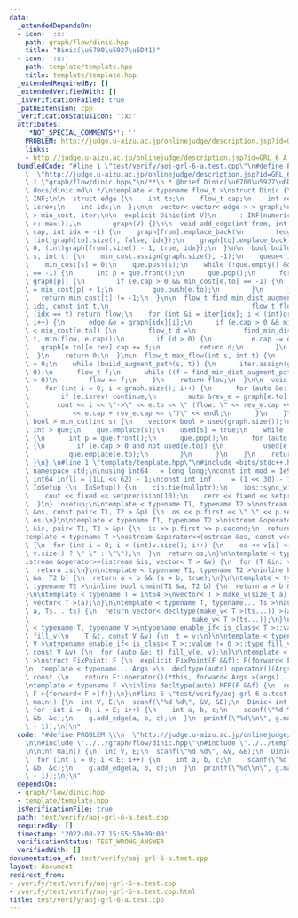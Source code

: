 ```yaml
---
data:
  _extendedDependsOn:
  - icon: ':x:'
    path: graph/flow/dinic.hpp
    title: "Dinic(\u6700\u5927\u6D41)"
  - icon: ':x:'
    path: template/template.hpp
    title: template/template.hpp
  _extendedRequiredBy: []
  _extendedVerifiedWith: []
  _isVerificationFailed: true
  _pathExtension: cpp
  _verificationStatusIcon: ':x:'
  attributes:
    '*NOT_SPECIAL_COMMENTS*': ''
    PROBLEM: http://judge.u-aizu.ac.jp/onlinejudge/description.jsp?id=GRL_6_A
    links:
    - http://judge.u-aizu.ac.jp/onlinejudge/description.jsp?id=GRL_6_A
  bundledCode: "#line 1 \"test/verify/aoj-grl-6-a.test.cpp\"\n#define PROBLEM \\\n\
    \  \"http://judge.u-aizu.ac.jp/onlinejudge/description.jsp?id=GRL_6_A\"\n\n#line\
    \ 1 \"graph/flow/dinic.hpp\"\n/**\n * @brief Dinic(\u6700\u5927\u6D41)\n * @docs\
    \ docs/dinic.md\n */\ntemplate < typename flow_t >\nstruct Dinic {\n  const flow_t\
    \ INF;\n\n  struct edge {\n    int to;\n    flow_t cap;\n    int rev;\n    bool\
    \ isrev;\n    int idx;\n  };\n\n  vector< vector< edge > > graph;\n  vector< int\
    \ > min_cost, iter;\n\n  explicit Dinic(int V)\n      : INF(numeric_limits< flow_t\
    \ >::max()),\n        graph(V) {}\n\n  void add_edge(int from, int to, flow_t\
    \ cap, int idx = -1) {\n    graph[from].emplace_back(\n        (edge){to, cap,\
    \ (int)graph[to].size(), false, idx});\n    graph[to].emplace_back(\n        (edge){from,\
    \ 0, (int)graph[from].size() - 1, true, idx});\n  }\n\n  bool build_augment_path(int\
    \ s, int t) {\n    min_cost.assign(graph.size(), -1);\n    queue< int > que;\n\
    \    min_cost[s] = 0;\n    que.push(s);\n    while (!que.empty() && min_cost[t]\
    \ == -1) {\n      int p = que.front();\n      que.pop();\n      for (auto &e:\
    \ graph[p]) {\n        if (e.cap > 0 && min_cost[e.to] == -1) {\n          min_cost[e.to]\
    \ = min_cost[p] + 1;\n          que.push(e.to);\n        }\n      }\n    }\n \
    \   return min_cost[t] != -1;\n  }\n\n  flow_t find_min_dist_augment_path(int\
    \ idx, const int t,\n                                    flow_t flow) {\n    if\
    \ (idx == t) return flow;\n    for (int &i = iter[idx]; i < (int)graph[idx].size();\
    \ i++) {\n      edge &e = graph[idx][i];\n      if (e.cap > 0 && min_cost[idx]\
    \ < min_cost[e.to]) {\n        flow_t d =\n            find_min_dist_augment_path(e.to,\
    \ t, min(flow, e.cap));\n        if (d > 0) {\n          e.cap -= d;\n       \
    \   graph[e.to][e.rev].cap += d;\n          return d;\n        }\n      }\n  \
    \  }\n    return 0;\n  }\n\n  flow_t max_flow(int s, int t) {\n    flow_t flow\
    \ = 0;\n    while (build_augment_path(s, t)) {\n      iter.assign(graph.size(),\
    \ 0);\n      flow_t f;\n      while ((f = find_min_dist_augment_path(s, t, INF))\
    \ > 0)\n        flow += f;\n    }\n    return flow;\n  }\n\n  void output() {\n\
    \    for (int i = 0; i < graph.size(); i++) {\n      for (auto &e: graph[i]) {\n\
    \        if (e.isrev) continue;\n        auto &rev_e = graph[e.to][e.rev];\n \
    \       cout << i << \"->\" << e.to << \" (flow: \" << rev_e.cap << \"/\"\n  \
    \           << e.cap + rev_e.cap << \")\" << endl;\n      }\n    }\n  }\n\n  vector<\
    \ bool > min_cut(int s) {\n    vector< bool > used(graph.size());\n    queue<\
    \ int > que;\n    que.emplace(s);\n    used[s] = true;\n    while (not que.empty())\
    \ {\n      int p = que.front();\n      que.pop();\n      for (auto &e: graph[p])\
    \ {\n        if (e.cap > 0 and not used[e.to]) {\n          used[e.to] = true;\n\
    \          que.emplace(e.to);\n        }\n      }\n    }\n    return used;\n \
    \ }\n};\n#line 1 \"template/template.hpp\"\n#include <bits/stdc++.h>\n\nusing\
    \ namespace std;\n\nusing int64   = long long;\nconst int mod = 1e9 + 7;\n\nconst\
    \ int64 infll = (1LL << 62) - 1;\nconst int inf     = (1 << 30) - 1;\n\nstruct\
    \ IoSetup {\n  IoSetup() {\n    cin.tie(nullptr);\n    ios::sync_with_stdio(false);\n\
    \    cout << fixed << setprecision(10);\n    cerr << fixed << setprecision(10);\n\
    \  }\n} iosetup;\n\ntemplate < typename T1, typename T2 >\nostream &operator<<(ostream\
    \ &os, const pair< T1, T2 > &p) {\n  os << p.first << \" \" << p.second;\n  return\
    \ os;\n}\n\ntemplate < typename T1, typename T2 >\nistream &operator>>(istream\
    \ &is, pair< T1, T2 > &p) {\n  is >> p.first >> p.second;\n  return is;\n}\n\n\
    template < typename T >\nostream &operator<<(ostream &os, const vector< T > &v)\
    \ {\n  for (int i = 0; i < (int)v.size(); i++) {\n    os << v[i] << (i + 1 !=\
    \ v.size() ? \" \" : \"\");\n  }\n  return os;\n}\n\ntemplate < typename T >\n\
    istream &operator>>(istream &is, vector< T > &v) {\n  for (T &in: v) is >> in;\n\
    \  return is;\n}\n\ntemplate < typename T1, typename T2 >\ninline bool chmax(T1\
    \ &a, T2 b) {\n  return a < b && (a = b, true);\n}\n\ntemplate < typename T1,\
    \ typename T2 >\ninline bool chmin(T1 &a, T2 b) {\n  return a > b && (a = b, true);\n\
    }\n\ntemplate < typename T = int64 >\nvector< T > make_v(size_t a) {\n  return\
    \ vector< T >(a);\n}\n\ntemplate < typename T, typename... Ts >\nauto make_v(size_t\
    \ a, Ts... ts) {\n  return vector< decltype(make_v< T >(ts...)) >(a,\n       \
    \                                         make_v< T >(ts...));\n}\n\ntemplate\
    \ < typename T, typename V >\ntypename enable_if< is_class< T >::value == 0 >::type\
    \ fill_v(\n    T &t, const V &v) {\n  t = v;\n}\n\ntemplate < typename T, typename\
    \ V >\ntypename enable_if< is_class< T >::value != 0 >::type fill_v(\n    T &t,\
    \ const V &v) {\n  for (auto &e: t) fill_v(e, v);\n}\n\ntemplate < typename F\
    \ >\nstruct FixPoint: F {\n  explicit FixPoint(F &&f): F(forward< F >(f)) {}\n\
    \n  template < typename... Args >\n  decltype(auto) operator()(Args &&...args)\
    \ const {\n    return F::operator()(*this, forward< Args >(args)...);\n  }\n};\n\
    \ntemplate < typename F >\ninline decltype(auto) MFP(F &&f) {\n  return FixPoint<\
    \ F >{forward< F >(f)};\n}\n#line 6 \"test/verify/aoj-grl-6-a.test.cpp\"\n\nint\
    \ main() {\n  int V, E;\n  scanf(\"%d %d\", &V, &E);\n  Dinic< int > g(V);\n \
    \ for (int i = 0; i < E; i++) {\n    int a, b, c;\n    scanf(\"%d %d %d\", &a,\
    \ &b, &c);\n    g.add_edge(a, b, c);\n  }\n  printf(\"%d\\n\", g.max_flow(0, V\
    \ - 1));\n}\n"
  code: "#define PROBLEM \\\n  \"http://judge.u-aizu.ac.jp/onlinejudge/description.jsp?id=GRL_6_A\"\
    \n\n#include \"../../graph/flow/dinic.hpp\"\n#include \"../../template/template.hpp\"\
    \n\nint main() {\n  int V, E;\n  scanf(\"%d %d\", &V, &E);\n  Dinic< int > g(V);\n\
    \  for (int i = 0; i < E; i++) {\n    int a, b, c;\n    scanf(\"%d %d %d\", &a,\
    \ &b, &c);\n    g.add_edge(a, b, c);\n  }\n  printf(\"%d\\n\", g.max_flow(0, V\
    \ - 1));\n}\n"
  dependsOn:
  - graph/flow/dinic.hpp
  - template/template.hpp
  isVerificationFile: true
  path: test/verify/aoj-grl-6-a.test.cpp
  requiredBy: []
  timestamp: '2022-08-27 15:55:50+09:00'
  verificationStatus: TEST_WRONG_ANSWER
  verifiedWith: []
documentation_of: test/verify/aoj-grl-6-a.test.cpp
layout: document
redirect_from:
- /verify/test/verify/aoj-grl-6-a.test.cpp
- /verify/test/verify/aoj-grl-6-a.test.cpp.html
title: test/verify/aoj-grl-6-a.test.cpp
---
```

